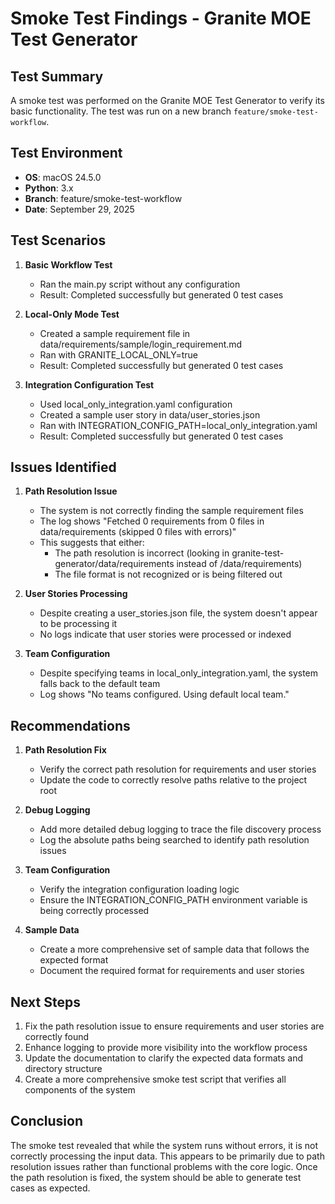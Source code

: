 # Smoke Test Findings - Granite MOE Test Generator

## Test Summary

A smoke test was performed on the Granite MOE Test Generator to verify its basic functionality. The test was run on a new branch `feature/smoke-test-workflow`.

## Test Environment

- **OS**: macOS 24.5.0
- **Python**: 3.x
- **Branch**: feature/smoke-test-workflow
- **Date**: September 29, 2025

## Test Scenarios

1. **Basic Workflow Test**
   - Ran the main.py script without any configuration
   - Result: Completed successfully but generated 0 test cases

2. **Local-Only Mode Test**
   - Created a sample requirement file in data/requirements/sample/login_requirement.md
   - Ran with GRANITE_LOCAL_ONLY=true
   - Result: Completed successfully but generated 0 test cases

3. **Integration Configuration Test**
   - Used local_only_integration.yaml configuration
   - Created a sample user story in data/user_stories.json
   - Ran with INTEGRATION_CONFIG_PATH=local_only_integration.yaml
   - Result: Completed successfully but generated 0 test cases

## Issues Identified

1. **Path Resolution Issue**
   - The system is not correctly finding the sample requirement files
   - The log shows "Fetched 0 requirements from 0 files in data/requirements (skipped 0 files with errors)"
   - This suggests that either:
     - The path resolution is incorrect (looking in granite-test-generator/data/requirements instead of /data/requirements)
     - The file format is not recognized or is being filtered out

2. **User Stories Processing**
   - Despite creating a user_stories.json file, the system doesn't appear to be processing it
   - No logs indicate that user stories were processed or indexed

3. **Team Configuration**
   - Despite specifying teams in local_only_integration.yaml, the system falls back to the default team
   - Log shows "No teams configured. Using default local team."

## Recommendations

1. **Path Resolution Fix**
   - Verify the correct path resolution for requirements and user stories
   - Update the code to correctly resolve paths relative to the project root

2. **Debug Logging**
   - Add more detailed debug logging to trace the file discovery process
   - Log the absolute paths being searched to identify path resolution issues

3. **Team Configuration**
   - Verify the integration configuration loading logic
   - Ensure the INTEGRATION_CONFIG_PATH environment variable is being correctly processed

4. **Sample Data**
   - Create a more comprehensive set of sample data that follows the expected format
   - Document the required format for requirements and user stories

## Next Steps

1. Fix the path resolution issue to ensure requirements and user stories are correctly found
2. Enhance logging to provide more visibility into the workflow process
3. Update the documentation to clarify the expected data formats and directory structure
4. Create a more comprehensive smoke test script that verifies all components of the system

## Conclusion

The smoke test revealed that while the system runs without errors, it is not correctly processing the input data. This appears to be primarily due to path resolution issues rather than functional problems with the core logic. Once the path resolution is fixed, the system should be able to generate test cases as expected.
